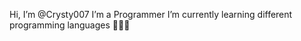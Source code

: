 Hi, I’m @Crysty007
I’m a Programmer 
I’m currently learning different programming languages 🦾🤖👾


<!---
Crysty007/Crysty007 is a ✨ special ✨ repository because its `README.md` (this file) appears on your GitHub profile.
You can click the Preview link to take a look at your changes.
--->
